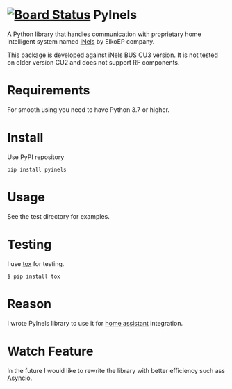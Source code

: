 [![Board Status](https://dev.azure.com/jhoralek/304a2e2f-7696-467f-b538-4ec92723bcee/28f199f2-c5a0-4a4b-a400-85861984b539/_apis/work/boardbadge/91e0de8b-0bbe-45b8-aaca-fc53ebf1125d)](https://dev.azure.com/jhoralek/304a2e2f-7696-467f-b538-4ec92723bcee/_boards/board/t/28f199f2-c5a0-4a4b-a400-85861984b539/Microsoft.RequirementCategory)
PyInels
========
A Python library that handles communication with proprietary home intelligent system
named [iNels](https://www.inels.com/) by ElkoEP company.

This package is developed against iNels BUS CU3 version. It is not tested on older
version CU2 and does not support RF components.

Requirements
============
For smooth using you need to have Python 3.7 or higher.

Install
=======
Use PyPI repository
```
pip install pyinels
```

Usage
=====
See the test directory for examples.

Testing
=======
I use [tox](https://tox.readthedocs.io) for testing.

```
$ pip install tox

```

Reason
======
I wrote PyInels library to use it for [home assistant](https://www.home-assistant.io/) integration.

Watch Feature
=============
In the future I would like to rewrite the library with better efficiency such ass [Asyncio](https://blog.heroku.com/python37-dataclasses-async-await#asyncio-and-the-code-async-code-code-await-code-keywords).

